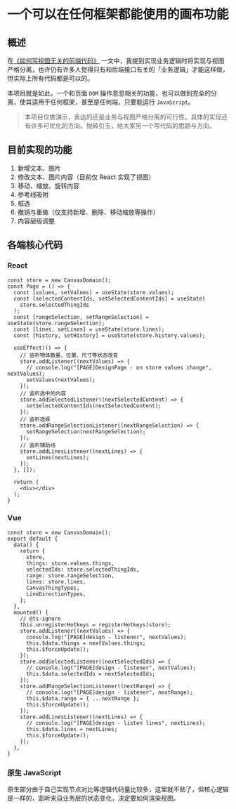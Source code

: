 # 一个可以在任何框架都能使用的画布功能

## 概述

在[《如何写视图无关的前端代码》](https://zhuanlan.zhihu.com/p/589768794) 一文中，我提到实现业务逻辑时将实现与视图严格分离，也许仍有许多人觉得只有和后端接口有关的「业务逻辑」才能这样做，但实际上所有代码都是可以的。

本项目就是如此，一个和页面 `DOM` 操作息息相关的功能，也可以做到完全的分离，使其适用于任何框架，甚至是任何端，只要能运行 `JavaScript`。

> 本项目仅做演示，表达的还是业务与视图严格分离的可行性。具体的实现还有许多可优化的方向。抛砖引玉，给大家另一个写代码的思路与方向。

## 目前实现的功能

1. 新增文本、图片
2. 修改文本、图片内容（目前仅 React 实现了视图）
3. 移动、缩放、旋转内容
4. 参考线吸附
5. 框选
6. 撤销与重做（仅支持新增、删除、移动缩放等操作）
7. 内容层级调整

## 各端核心代码

### React

```react
const store = new CanvasDomain();
const Page = () => {
  const [values, setValues] = useState(store.values);
  const [selectedContentIds, setSelectedContentIds] = useState(
    store.selectedThingIds
  );
  const [rangeSelection, setRangeSelection] = useState(store.rangeSelection);
  const [lines, setLines] = useState(store.lines);
  const [history, setHistory] = useState(store.history.values);

  useEffect(() => {
    // 监听物体数量、位置、尺寸等状态改变
    store.addListener((nextValues) => {
      // console.log("[PAGE]DesignPage - on store values change", nextValues);
      setValues(nextValues);
    });
    // 监听选中的内容
    store.addSelectedListener((nextSelectedContent) => {
      setSelectedContentIds(nextSelectedContent);
    });
    // 监听选框
    store.addRangeSelectionListener((nextRangeSelection) => {
      setRangeSelection(nextRangeSelection);
    });
    // 监听辅助线
    store.addLinesListener((nextLines) => {
      setLines(nextLines);
    });
  }, []);

  return (
    <div></div>
  );
}
```

### Vue

```
const store = new CanvasDomain();
export default {
  data() {
    return {
      store,
      things: store.values.things,
      selectedIds: store.selectedThingIds,
      range: store.rangeSelection,
      lines: store.lines,
      CanvasThingTypes,
      LineDirectionTypes,
    };
  },
  mounted() {
    // @ts-ignore
    this.unregisterHotkeys = registerHotkeys(store);
    store.addListener((nextValues) => {
      console.log("[PAGE]design - listener", nextValues);
      this.$data.things = nextValues.things;
      this.$forceUpdate();
    });
    store.addSelectedListener((nextSelectedIds) => {
      // console.log("[PAGE]design - listener", nextValues);
      this.$data.selectedIds = nextSelectedIds;
    });
    store.addRangeSelectionListener((nextRange) => {
      // console.log("[PAGE]design - listener", nextRange);
      this.$data.range = { ...nextRange };
      this.$forceUpdate();
    });
    store.addLinesListener((nextLines) => {
      // console.log("[PAGE]design - listen lines", nextLines);
      this.$data.lines = nextLines;
      this.$forceUpdate();
    });
  },
}
```

### 原生 JavaScript

原生部分由于自己实现节点对比等逻辑代码量比较多，这里就不贴了，但核心逻辑是一样的，监听来自业务层的状态变化，决定要如何渲染视图。
